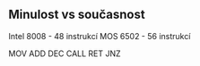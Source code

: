 
Minulost vs současnost
--------------------------------
Intel 8008 - 48 instrukcí
MOS 6502 - 56 instrukcí

MOV
ADD
DEC
CALL
RET
JNZ
